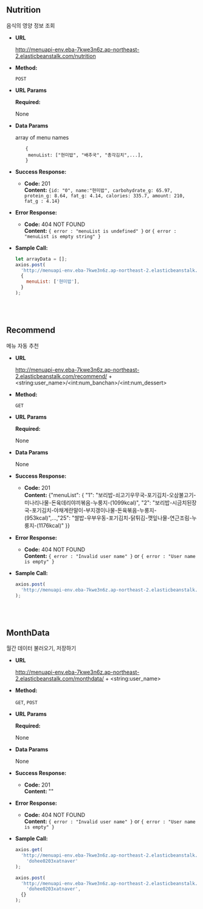## **Nutrition**

음식의 영양 정보 조회

- **URL**

  http://menuapi-env.eba-7kwe3n6z.ap-northeast-2.elasticbeanstalk.com/nutrition

- **Method:**

  `POST`

- **URL Params**

  **Required:**

  None

- **Data Params**

  array of menu names

```
       {
        menuList: ["현미밥", "배추국", "총각김치",...],
       }
```

- **Success Response:**

  - **Code:** 201 <br />
    **Content:** `{id: "0", name:"현미밥", carbohydrate_g: 65.97, protein_g: 8.64, fat_g: 4.14, calories: 335.7, amount: 210, fat_g : 4.14}`

- **Error Response:**

  - **Code:** 404 NOT FOUND <br />
    **Content:** `{ error : "menuList is undefined" }` or `{ error : "menuList is empty string" }`

- **Sample Call:**

  ```javascript
  let arrayData = [];
  axios.post(
    'http://menuapi-env.eba-7kwe3n6z.ap-northeast-2.elasticbeanstalk.com/nutrition',
    {
      menuList: ['현미밥'],
    }
  );
  ```

<br>
<br>

## **Recommend**

메뉴 자동 추천

- **URL**

  http://menuapi-env.eba-7kwe3n6z.ap-northeast-2.elasticbeanstalk.com/recommend/ + \<string:user_name>/\<int:num_banchan>/\<int:num_dessert>

- **Method:**

  `GET`

- **URL Params**

  **Required:**

  None

- **Data Params**

  None

- **Success Response:**

  - **Code:** 201 <br />
    **Content:** {"menuList": {
    "1": "보리밥-쇠고기우무국-포기김치-오삼불고기-미나리나물-돈육데리야끼볶음-누룽지-(1099kcal)",
    "2": "보리밥-시금치된장국-포기김치-야채계란말이-부지갱이나물-돈육볶음-누룽지-(953kcal)",...,"25": "쌀밥-우부우동-포기김치-닭튀김-깻잎나물-연근조림-누룽지-(1176kcal)"
    }}

- **Error Response:**

  - **Code:** 404 NOT FOUND <br />
    **Content:** `{ error : "Invalid user name" }` or `{ error : "User name is empty" }`

- **Sample Call:**

  ```javascript
  axios.post(
    'http://menuapi-env.eba-7kwe3n6z.ap-northeast-2.elasticbeanstalk.com/recommend/dohee0203xatnaver/3/1'
  );
  ```

<br>
<br>

## **MonthData**

월간 데이터 불러오기, 저장하기

- **URL**

  http://menuapi-env.eba-7kwe3n6z.ap-northeast-2.elasticbeanstalk.com/monthdata/ + \<string:user_name>

- **Method:**

  `GET`, `POST`

- **URL Params**

  **Required:**

  None

- **Data Params**

  None

- **Success Response:**

  - **Code:** 201 <br />
    **Content:** ""

- **Error Response:**

  - **Code:** 404 NOT FOUND <br />
    **Content:** `{ error : "Invalid user name" }` or `{ error : "User name is empty" }`

- **Sample Call:**

  ```javascript
  axios.get(
    'http://menuapi-env.eba-7kwe3n6z.ap-northeast-2.elasticbeanstalk.com/monthdata/' +
      'dohee0203xatnaver'
  );
  ```

  ```javascript
  axios.post(
    'http://menuapi-env.eba-7kwe3n6z.ap-northeast-2.elasticbeanstalk.com/monthdata/' +
      'dohee0203xatnaver',
    {}
  );
  ```
